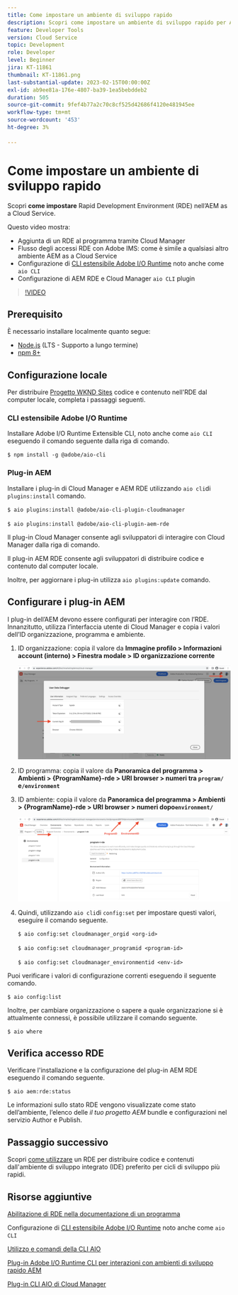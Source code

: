 ```yaml
---
title: Come impostare un ambiente di sviluppo rapido
description: Scopri come impostare un ambiente di sviluppo rapido per AEM as a Cloud Service.
feature: Developer Tools
version: Cloud Service
topic: Development
role: Developer
level: Beginner
jira: KT-11861
thumbnail: KT-11861.png
last-substantial-update: 2023-02-15T00:00:00Z
exl-id: ab9ee81a-176e-4807-ba39-1ea5bebddeb2
duration: 505
source-git-commit: 9fef4b77a2c70c8cf525d42686f4120e481945ee
workflow-type: tm+mt
source-wordcount: '453'
ht-degree: 3%

---
```


# Come impostare un ambiente di sviluppo rapido

Scopri **come impostare** Rapid Development Environment (RDE) nell’AEM as a Cloud Service.

Questo video mostra:

- Aggiunta di un RDE al programma tramite Cloud Manager
- Flusso degli accessi RDE con Adobe IMS: come è simile a qualsiasi altro ambiente AEM as a Cloud Service
- Configurazione di [CLI estensibile Adobe I/O Runtime](https://developer.adobe.com/runtime/docs/guides/tools/cli_install/) noto anche come `aio CLI`
- Configurazione di AEM RDE e Cloud Manager `aio CLI` plugin

>[!VIDEO](https://video.tv.adobe.com/v/3415490?quality=12&learn=on)

## Prerequisito

È necessario installare localmente quanto segue:

- [Node.js](https://nodejs.org/it/) (LTS - Supporto a lungo termine)
- [npm 8+](https://docs.npmjs.com/)

## Configurazione locale

Per distribuire [Progetto WKND Sites](https://github.com/adobe/aem-guides-wknd#aem-wknd-sites-project) codice e contenuto nell&#39;RDE dal computer locale, completa i passaggi seguenti.

### CLI estensibile Adobe I/O Runtime

Installare Adobe I/O Runtime Extensible CLI, noto anche come `aio CLI` eseguendo il comando seguente dalla riga di comando.

```shell
$ npm install -g @adobe/aio-cli
```

### Plug-in AEM

Installare i plug-in di Cloud Manager e AEM RDE utilizzando `aio cli`di `plugins:install` comando.

```shell
$ aio plugins:install @adobe/aio-cli-plugin-cloudmanager

$ aio plugins:install @adobe/aio-cli-plugin-aem-rde
```

Il plug-in Cloud Manager consente agli sviluppatori di interagire con Cloud Manager dalla riga di comando.

Il plug-in AEM RDE consente agli sviluppatori di distribuire codice e contenuto dal computer locale.

Inoltre, per aggiornare i plug-in utilizza `aio plugins:update` comando.

## Configurare i plug-in AEM

I plug-in dell’AEM devono essere configurati per interagire con l’RDE. Innanzitutto, utilizza l’interfaccia utente di Cloud Manager e copia i valori dell’ID organizzazione, programma e ambiente.

1. ID organizzazione: copia il valore da **Immagine profilo > Informazioni account (interno) > Finestra modale > ID organizzazione corrente**

   ![ID organizzazione](./assets/Org-ID.png)

1. ID programma: copia il valore da **Panoramica del programma > Ambienti > {ProgramName}-rde > URI browser > numeri tra `program/` e`/environment`**

1. ID ambiente: copia il valore da **Panoramica del programma > Ambienti > {ProgramName}-rde > URI browser > numeri dopo`environment/`**

   ![ID programma e ambiente](./assets/Program-Environment-Id.png)

1. Quindi, utilizzando `aio cli`di `config:set` per impostare questi valori, eseguire il comando seguente.

   ```shell
   $ aio config:set cloudmanager_orgid <org-id>
   
   $ aio config:set cloudmanager_programid <program-id>
   
   $ aio config:set cloudmanager_environmentid <env-id>
   ```

Puoi verificare i valori di configurazione correnti eseguendo il seguente comando.

```shell
$ aio config:list
```

Inoltre, per cambiare organizzazione o sapere a quale organizzazione si è attualmente connessi, è possibile utilizzare il comando seguente.

```shell
$ aio where
```

## Verifica accesso RDE

Verificare l&#39;installazione e la configurazione del plug-in AEM RDE eseguendo il comando seguente.

```shell
$ aio aem:rde:status
```

Le informazioni sullo stato RDE vengono visualizzate come stato dell’ambiente, l’elenco delle _il tuo progetto AEM_ bundle e configurazioni nel servizio Author e Publish.

## Passaggio successivo

Scopri [come utilizzare](./how-to-use.md) un RDE per distribuire codice e contenuti dall&#39;ambiente di sviluppo integrato (IDE) preferito per cicli di sviluppo più rapidi.


## Risorse aggiuntive

[Abilitazione di RDE nella documentazione di un programma](https://experienceleague.adobe.com/docs/experience-manager-cloud-service/content/implementing/developing/rapid-development-environments.html#enabling-rde-in-a-program)

Configurazione di [CLI estensibile Adobe I/O Runtime](https://developer.adobe.com/runtime/docs/guides/tools/cli_install/) noto anche come `aio CLI`

[Utilizzo e comandi della CLI AIO](https://github.com/adobe/aio-cli#usage)

[Plug-in Adobe I/O Runtime CLI per interazioni con ambienti di sviluppo rapido AEM](https://github.com/adobe/aio-cli-plugin-aem-rde#aio-cli-plugin-aem-rde)

[Plug-in CLI AIO di Cloud Manager](https://github.com/adobe/aio-cli-plugin-cloudmanager)
